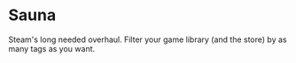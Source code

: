 # Sauna
Steam's long needed overhaul. Filter your game library (and the store) by as many tags as you want.
